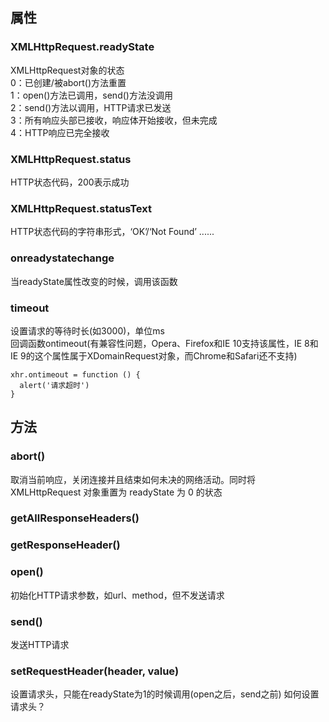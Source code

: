 ## 属性
### XMLHttpRequest.readyState  
XMLHttpRequest对象的状态  
0：已创建/被abort()方法重置  
1：open()方法已调用，send()方法没调用  
2：send()方法以调用，HTTP请求已发送  
3：所有响应头部已接收，响应体开始接收，但未完成  
4：HTTP响应已完全接收  

### XMLHttpRequest.status  
HTTP状态代码，200表示成功  

### XMLHttpRequest.statusText  
HTTP状态代码的字符串形式，‘OK’/‘Not Found’ ......  

### onreadystatechange
当readyState属性改变的时候，调用该函数

### timeout  
设置请求的等待时长(如3000)，单位ms  
回调函数ontimeout(有兼容性问题，Opera、Firefox和IE 10支持该属性，IE 8和IE 9的这个属性属于XDomainRequest对象，而Chrome和Safari还不支持)  
```
xhr.ontimeout = function () {
  alert('请求超时')
}
```

## 方法
### abort()  
取消当前响应，关闭连接并且结束如何未决的网络活动。同时将XMLHttpRequest 对象重置为 readyState 为 0 的状态  

### getAllResponseHeaders()  

### getResponseHeader()

### open()  
初始化HTTP请求参数，如url、method，但不发送请求  

### send()  
发送HTTP请求

### setRequestHeader(header, value)  
设置请求头，只能在readyState为1的时候调用(open之后，send之前)
如何设置请求头？